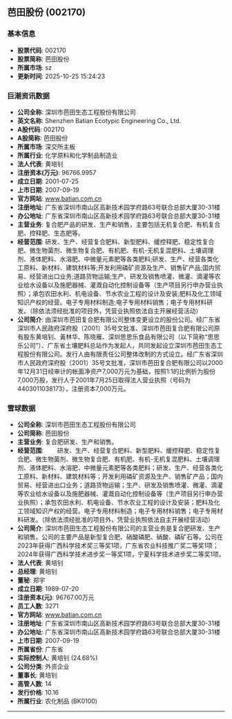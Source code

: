 ## 芭田股份 (002170)

### 基本信息

- **股票代码**: 002170
- **股票简称**: 芭田股份
- **所属市场**: sz
- **更新时间**: 2025-10-25 15:24:23

### 巨潮资讯数据

- **公司全称**: 深圳市芭田生态工程股份有限公司
- **英文名称**: Shenzhen Batian Ecotypic Engineering Co., Ltd.
- **A股代码**: 002170
- **A股简称**: 芭田股份
- **所属市场**: 深交所主板
- **所属行业**: 化学原料和化学制品制造业
- **法人代表**: 黄培钊
- **注册资本(万元)**: 96766.9957
- **成立日期**: 2001-07-25
- **上市日期**: 2007-09-19
- **官方网站**: www.batian.com.cn
- **注册地址**: 广东省深圳市南山区高新技术园学府路63号联合总部大厦30-31楼
- **办公地址**: 广东省深圳市南山区高新技术园学府路63号联合总部大厦30-31楼
- **主营业务**: 复合肥产品的研发、生产和销售，主要包括无机复合肥、有机复合肥、控释肥、生态肥等。
- **经营范围**: 研发、生产、经营复合肥料、新型肥料、缓控释肥、稳定性复合肥、微生物菌剂、微生物复合肥、有机肥、有机-无机复混肥料、土壤调理剂、液体肥料、水溶肥、中微量元素肥等各类肥料;研发、生产、经营各类化工原料、新材料、建筑材料等;开发利用磷矿资源及生产、销售矿产品;国内贸易、经营进出口业务;道路货物运输;生产、研发及销售喷灌、微灌、滴灌等农业给水设备以及施肥器械、灌溉自动化控制设备等（生产项目另行申办营业执照）；承包农田水利、机电设备、节水农业工程的设计及安装;肥料及化工领域知识产权的经营。电子专用材料制造;电子专用材料销售；电子专用材料研发。（除依法须经批准的项目外，凭营业执照依法自主开展经营活动）
- **公司简介**: 由深圳市芭田复合肥有限公司整体变更设立的股份公司。经广东省深圳市人民政府深府股〔2001〕35号文批准、深圳市芭田复合肥有限公司原有股东黄培钊、黃林华、陈晓雁、深圳思思乐食品有限公司（以下简称“思思乐公司”）、广东省土壤肥料总站作为发起人，共同发起设立深圳市芭田生态工程股份有限公司。发行人由有限责任公司整体改制的方式设立。经广东省深圳市人民政府深府股〔2001〕35号文批准，深圳市芭田复合肥有限公司以2000年12月31日经审计的帐面净资产7,000万元为基础，按照1:1的比例折为股份7,000万股，发行人于2001年7月25日取得法人营业执照（号码为4403011038173），注册资本7,000万元。

### 雪球数据

- **公司全称**: 深圳市芭田生态工程股份有限公司
- **公司简称**: 芭田股份
- **主营业务**: 复合肥研发、生产和销售。
- **经营范围**: 　　研发、生产、经营复合肥料、新型肥料、缓控释肥、稳定性复合肥、微生物菌剂、微生物复合肥、有机肥、有机-无机复混肥料、土壤调理剂、液体肥料、水溶肥、中微量元素肥等各类肥料；研发、生产、经营各类化工原料、新材料、建筑材料等；开发利用磷矿资源及生产、销售矿产品；国内贸易、经营进出口业务；道路货物运输；生产、研发及销售喷灌、微灌、滴灌等农业给水设备以及施肥器械、灌溉自动化控制设备等（生产项目另行申办营业执照）；承包农田水利、机电设备、节水农业工程的设计及安装；肥料及化工领域知识产权的经营。电子专用材料制造；电子专用材料销售；电子专用材料研发。（除依法须经批准的项目外，凭营业执照依法自主开展经营活动）
- **公司简介**: 深圳市芭田生态工程股份有限公司的主营业务是复合肥研发、生产和销售。公司的主要产品是新型复合肥、硝酸磷肥、硝酸、磷矿石等。公司在2023年获得广西科学技术奖三等奖1项，广东省农业科技推广奖二等奖1项；2024年获得广西科学技术进步奖一等奖1项，宁夏科学技术进步奖二等奖1项。
- **法人代表**: 黄培钊
- **总经理**: 黄培钊
- **董秘**: 郑宇
- **成立日期**: 1989-07-20
- **注册资本(元)**: 96767.00万元
- **员工人数**: 3271
- **官方网站**: www.batian.com.cn
- **注册地址**: 广东省深圳市南山区高新技术园学府路63号联合总部大厦30-31楼
- **办公地址**: 广东省深圳市南山区高新技术园学府路63号联合总部大厦30-31楼
- **上市日期**: 2007-09-19
- **所属省份**: 广东省
- **实际控制人**: 黄培钊 (24.68%)
- **公司分类**: 外资企业
- **董事长**: 黄培钊
- **高管人数**: 14
- **发行价格**: 10.16
- **所属行业**: 农化制品 (BK0100)

---